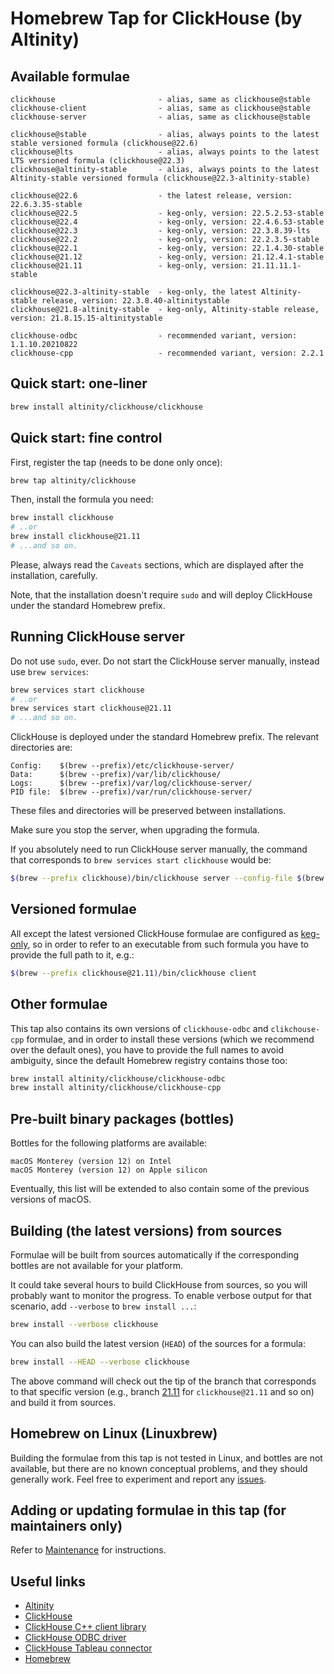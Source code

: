 # Homebrew Tap for ClickHouse (by Altinity)

## Available formulae

```text
clickhouse                       - alias, same as clickhouse@stable
clickhouse-client                - alias, same as clickhouse@stable
clickhouse-server                - alias, same as clickhouse@stable

clickhouse@stable                - alias, always points to the latest stable versioned formula (clickhouse@22.6)
clickhouse@lts                   - alias, always points to the latest LTS versioned formula (clickhouse@22.3)
clickhouse@altinity-stable       - alias, always points to the latest Altinity-stable versioned formula (clickhouse@22.3-altinity-stable)

clickhouse@22.6                  - the latest release, version: 22.6.3.35-stable
clickhouse@22.5                  - keg-only, version: 22.5.2.53-stable
clickhouse@22.4                  - keg-only, version: 22.4.6.53-stable
clickhouse@22.3                  - keg-only, version: 22.3.8.39-lts
clickhouse@22.2                  - keg-only, version: 22.2.3.5-stable
clickhouse@22.1                  - keg-only, version: 22.1.4.30-stable
clickhouse@21.12                 - keg-only, version: 21.12.4.1-stable
clickhouse@21.11                 - keg-only, version: 21.11.11.1-stable

clickhouse@22.3-altinity-stable  - keg-only, the latest Altinity-stable release, version: 22.3.8.40-altinitystable
clickhouse@21.8-altinity-stable  - keg-only, Altinity-stable release, version: 21.8.15.15-altinitystable

clickhouse-odbc                  - recommended variant, version: 1.1.10.20210822
clickhouse-cpp                   - recommended variant, version: 2.2.1
```

## Quick start: one-liner

```sh
brew install altinity/clickhouse/clickhouse
```

## Quick start: fine control

First, register the tap (needs to be done only once):

```sh
brew tap altinity/clickhouse
```

Then, install the formula you need:

```sh
brew install clickhouse
# ..or
brew install clickhouse@21.11
# ...and so on.
```

Please, always read the `Caveats` sections, which are displayed after the installation, carefully.

Note, that the installation doesn't require `sudo` and will deploy ClickHouse under the standard Homebrew prefix.

## Running ClickHouse server

Do not use `sudo`, ever. Do not start the ClickHouse server manually, instead use `brew services`:

```sh
brew services start clickhouse
# ..or
brew services start clickhouse@21.11
# ...and so on.
```

ClickHouse is deployed under the standard Homebrew prefix. The relevant directories are:

```text
Config:    $(brew --prefix)/etc/clickhouse-server/
Data:      $(brew --prefix)/var/lib/clickhouse/
Logs:      $(brew --prefix)/var/log/clickhouse-server/
PID file:  $(brew --prefix)/var/run/clickhouse-server/
```

These files and directories will be preserved between installations.

Make sure you stop the server, when upgrading the formula.

If you absolutely need to run ClickHouse server manually, the command that corresponds to `brew services start clickhouse` would be:

```sh
$(brew --prefix clickhouse)/bin/clickhouse server --config-file $(brew --prefix)/etc/clickhouse-server/config.xml --pid-file $(brew --prefix)/var/run/clickhouse-server/clickhouse-server.pid
```

## Versioned formulae

All except the latest versioned ClickHouse formulae are configured as [keg-only](https://docs.brew.sh/FAQ#what-does-keg-only-mean), so in order to refer to an executable from such formula you have to provide the full path to it, e.g.:

```sh
$(brew --prefix clickhouse@21.11)/bin/clickhouse client
```

## Other formulae

This tap also contains its own versions of `clickhouse-odbc` and `clikchouse-cpp` formulae, and in order to install these versions (which we recommend over the default ones), you have to provide the full names to avoid ambiguity, since the default Homebrew registry contains those too:

```sh
brew install altinity/clickhouse/clickhouse-odbc
brew install altinity/clickhouse/clickhouse-cpp
```

## Pre-built binary packages (bottles)

Bottles for the following platforms are available:

```text
macOS Monterey (version 12) on Intel
macOS Monterey (version 12) on Apple silicon
```

Eventually, this list will be extended to also contain some of the previous versions of macOS.

## Building (the latest versions) from sources

Formulae will be built from sources automatically if the corresponding bottles are not available for your platform.

It could take several hours to build ClickHouse from sources, so you will probably want to monitor the progress. To enable verbose output for that scenario, add `--verbose` to `brew install ...`:

```sh
brew install --verbose clickhouse
```

You can also build the latest version (`HEAD`) of the sources for a formula:

```sh
brew install --HEAD --verbose clickhouse
```

The above command will check out the tip of the branch that corresponds to that specific version (e.g., branch [21.11](https://github.com/ClickHouse/ClickHouse/tree/21.11) for `clickhouse@21.11` and so on) and build it from sources.

## Homebrew on Linux (Linuxbrew)

Building the formulae from this tap is not tested in Linux, and bottles are not available, but there are no known conceptual problems, and they should generally work. Feel free to experiment and report any [issues](https://github.com/Altinity/homebrew-clickhouse/issues).

## Adding or updating formulae in this tap (for maintainers only)

Refer to [Maintenance](MAINTENANCE.md) for instructions.

## Useful links

- [Altinity](https://altinity.com/)
- [ClickHouse](https://clickhouse.com/)
- [ClickHouse C++ client library](https://github.com/ClickHouse/clickhouse-cpp)
- [ClickHouse ODBC driver](https://github.com/ClickHouse/clickhouse-odbc)
- [ClickHouse Tableau connector](https://github.com/Altinity/clickhouse-tableau-connector-odbc)
- [Homebrew](https://brew.sh)

